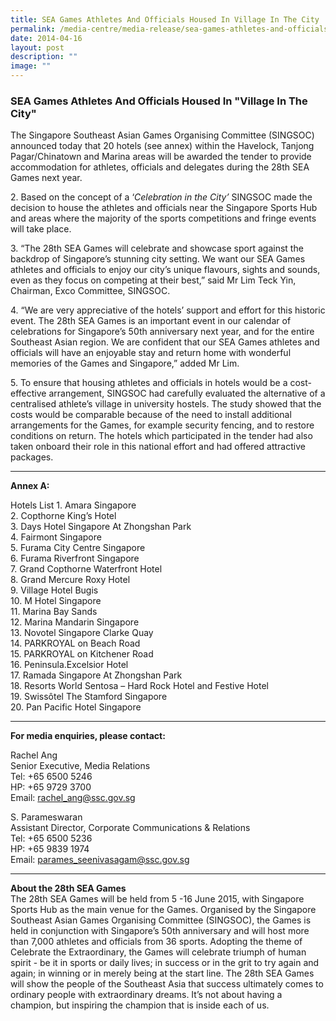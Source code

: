 ```yaml
---
title: SEA Games Athletes And Officials Housed In Village In The City
permalink: /media-centre/media-release/sea-games-athletes-and-officials-housed-in-village-in-the-city/
date: 2014-04-16
layout: post
description: ""
image: ""
---
```

### **SEA Games Athletes And Officials Housed In "Village In The City"**

The Singapore Southeast Asian Games Organising Committee (SINGSOC) announced today that 20 hotels (see annex) within the Havelock, Tanjong Pagar/Chinatown and Marina areas will be awarded the tender to provide accommodation for athletes, officials and delegates during the 28th SEA Games next year.

2\. Based on the concept of a ‘_Celebration in the City’_ SINGSOC made the decision to house the athletes and officials near the Singapore Sports Hub and areas where the majority of the sports competitions and fringe events will take place.

3\. “The 28th SEA Games will celebrate and showcase sport against the backdrop of Singapore’s stunning city setting. We want our SEA Games athletes and officials to enjoy our city’s unique flavours, sights and sounds, even as they focus on competing at their best,” said Mr Lim Teck Yin, Chairman, Exco Committee, SINGSOC.

4\. “We are very appreciative of the hotels’ support and effort for this historic event. The 28th SEA Games is an important event in our calendar of celebrations for Singapore’s 50th anniversary next year, and for the entire Southeast Asian region. We are confident that our SEA Games athletes and officials will have an enjoyable stay and return home with wonderful memories of the Games and Singapore,” added Mr Lim.

5\. To ensure that housing athletes and officials in hotels would be a cost-effective arrangement, SINGSOC had carefully evaluated the alternative of a centralised athlete’s village in university hostels. The study showed that the costs would be comparable because of the need to install additional arrangements for the Games, for example security fencing, and to restore conditions on return. The hotels which participated in the tender had also taken onboard their role in this national effort and had offered attractive packages.

---

**Annex A:**
 
 Hotels List
 1\. Amara Singapore <br>
 2\. Copthorne King’s Hotel <br>
 3\. Days Hotel Singapore At Zhongshan Park <br>
 4\. Fairmont Singapore <br>
 5\. Furama City Centre Singapore <br>
 6\. Furama Riverfront Singapore <br>
 7\. Grand Copthorne Waterfront Hotel <br>
 8\. Grand Mercure Roxy Hotel <br>
 9\. Village Hotel Bugis <br>
 10\. M Hotel Singapore <br>
 11\. Marina Bay Sands <br>
 12\. Marina Mandarin Singapore <br>
 13\. Novotel Singapore Clarke Quay <br>
 14\. PARKROYAL on Beach Road <br>
 15\. PARKROYAL on Kitchener Road <br>
 16\. Peninsula.Excelsior Hotel <br>
 17\. Ramada Singapore At Zhongshan Park <br>
 18\. Resorts World Sentosa – Hard Rock Hotel and Festive Hotel <br>
 19\. Swissôtel The Stamford Singapore <br>
 20\. Pan Pacific Hotel Singapore <br>

---

**For media enquiries, please contact:**
<br>

Rachel Ang<br>
Senior Executive, Media Relations<br>
Tel: +65 6500 5246<br>
HP: +65 9729 3700<br>
Email: [rachel_ang@ssc.gov.sg](mailto:rachel_ang@ssc.gov.sg)

S. Parameswaran<br>
Assistant Director, Corporate Communications & Relations<br>
Tel: +65 6500 5236<br>
HP: +65 9839 1974<br>
Email: [parames_seenivasagam@ssc.gov.sg](mailto:parames_seenivasagam@ssc.gov.sg)

---

**About the 28th SEA Games**<br>
The 28th SEA Games will be held from 5 -16 June 2015, with Singapore Sports Hub as the main venue for the Games. Organised by the Singapore Southeast Asian Games Organising Committee (SINGSOC), the Games is held in conjunction with Singapore’s 50th anniversary and will host more than 7,000 athletes and officials from 36 sports. Adopting the theme of Celebrate the Extraordinary, the Games will celebrate triumph of human spirit - be it in sports or daily lives; in success or in the grit to try again and again; in winning or in merely being at the start line. The 28th SEA Games will show the people of the Southeast Asia that success ultimately comes to ordinary people with extraordinary dreams. It’s not about having a champion, but inspiring the champion that is inside each of us.